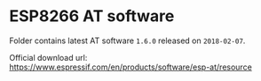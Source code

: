 # ESP8266 AT software

Folder contains latest AT software `1.6.0` released on `2018-02-07`.

Official download url: https://www.espressif.com/en/products/software/esp-at/resource